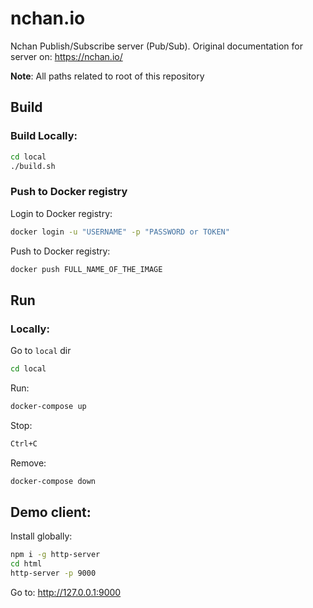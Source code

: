 # nchan.io

Nchan Publish/Subscribe server (Pub/Sub). 
Original documentation for server on: https://nchan.io/

**Note**: All paths related to root of this repository

## Build

### Build Locally:

```bash
cd local
./build.sh
```

### Push to Docker registry

Login to Docker registry:

```bash
docker login -u "USERNAME" -p "PASSWORD or TOKEN"
```

Push to Docker registry:

```bash
docker push FULL_NAME_OF_THE_IMAGE
```

## Run

### Locally:
Go to `local` dir
```bash
cd local
```
Run:
```bash
docker-compose up
```
Stop:
```bash
Ctrl+C
```

Remove:
```bash
docker-compose down
```

## Demo client:

Install globally:

```bash
npm i -g http-server
cd html
http-server -p 9000
```

Go to:
http://127.0.0.1:9000 